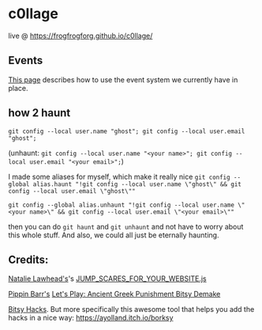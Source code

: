# c0llage

live @ https://frogfrogforg.github.io/c0llage/

## Events

  [This page](Events.md) describes how to use the event system we currently have in place.

## how 2 haunt

`git config --local user.name "ghost"; git config --local user.email "ghost";`

(unhaunt: `git config --local user.name "<your name>"; git config --local user.email "<your email>";`)

I made some aliases for myself, which make it really nice
`git config --global alias.haunt "!git config --local user.name \"ghost\" && git config --local user.email \"ghost\""`

`git config --global alias.unhaunt "!git config --local user.name \"<your name>\" && git config --local user.email \"<your email>\""`

then you can do `git haunt` and `git unhaunt` and not have to worry about this whole stuff. And also, we could all just be eternally haunting.

## Credits:

[Natalie Lawhead's](https://alienmelon.itch.io/)'s [JUMP_SCARES_FOR_YOUR_WEBSITE.js](http://tetrageddon.com/scaresoft/)

[Pippin Barr's](http://www.pippinbarr.com/) [Let's Play: Ancient Greek Punishment Bitsy Demake](https://github.com/pippinbarr/lets-play-ancient-greek-punishment-bitsy-demake)

[Bitsy Hacks](https://github.com/seleb/bitsy-hacks). But more specifically this awesome tool that helps you add the hacks in a nice way: https://ayolland.itch.io/borksy
